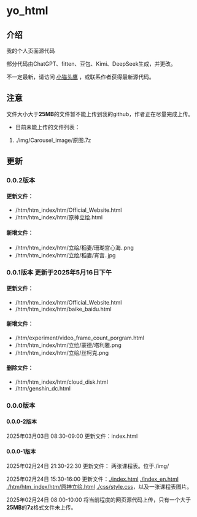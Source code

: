 # yo_html

## 介绍
我的个人页面源代码

部分代码由ChatGPT、fitten、豆包、Kimi、DeepSeek生成，并更改。

不一定最新，请访问 [小猫头鹰](http://www.youngowl.asia/) ，或联系作者获得最新源代码。

## 注意

文件大小大于**25MB**的文件暂不能上传到我的github，作者正在尽量完成上传。

- 目前未能上传的文件列表：

1. ./img/Carousel_image/原图.7z


## 更新

### 0.0.2版本

#### 更新文件：

- /htm/htm_index/htm/Official_Website.html
- /htm/htm_index/htm/原神立绘.html

#### 新增文件：

- /htm/htm_index/htm/立绘/稻妻/珊瑚宫心海..png
- /htm/htm_index/htm/立绘/稻妻/宵宫..jpg

### 0.0.1版本 更新于2025年5月16日下午

#### 更新文件：

- /htm/htm_index/htm/Official_Website.html
- /htm/htm_index/htm/baike_baidu.html

#### 新增文件：

- /htm/experiment/video_frame_count_porgram.html
- /htm/htm_index/htm/立绘/蒙德/塔利雅.png
- /htm/htm_index/htm/立绘/丝柯克.png

#### 删除文件：

- /htm/htm_index/htm/cloud_disk.html
- /htm/genshin_dc.html

### 0.0.0版本

#### 0.0.0-2版本

2025年03月03日 08:30-09:00 更新文件：index.html

#### 0.0.0-1版本

2025年02月24日 21:30-22:30 更新文件： 两张课程表。位于./img/

2025年02月24日 15:30-16:00 更新文件：<u>./index.html</u> <u>./index_en.html</u> <u>./htm/htm_index/htm/原神立绘.html</u> <u>./css/style.css</u>，以及一张课程表图片。

2025年02月24日 08:00-10:00 将当前程度的网页源代码上传，只有一个大于**25MB**的**7z**格式文件未上传。
